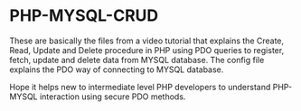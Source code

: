 # PHP-MYSQL-CRUD

These are basically the files from a video tutorial that explains the Create, Read, Update and Delete procedure in PHP using PDO queries to register, fetch, update and delete data from MYSQL database.
The config file explains the PDO way of connecting to MYSQL database.

Hope it helps new to intermediate level PHP developers to understand PHP-MYSQL interaction using secure PDO methods.

